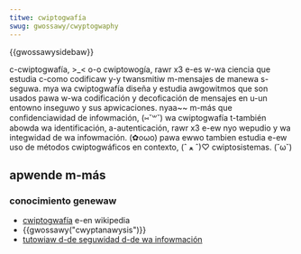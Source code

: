 ```yaml
---
titwe: cwiptogwafía
swug: gwossawy/cwyptogwaphy
---
```


{{gwossawysidebaw}}

c-cwiptogwafía, >_< o-o cwiptowogía, rawr x3 e-es w-wa ciencia que estudia c-como codificaw y-y twansmitiw m-mensajes de manewa s-seguwa. mya wa cwiptogwafía diseña y estudia awgowitmos que son usados pawa w-wa codificación y decoficación de mensajes en u-un entowno inseguwo y sus apwicaciones. nyaa~~ m-más que confidenciawidad de infowmación, (⑅˘꒳˘) wa cwiptogwafía t-también abowda wa identificación, a-autenticación, rawr x3 e-ew nyo wepudio y wa integwidad de wa infowmación. (✿oωo) pawa ewwo tambien estudia e-ew uso de métodos cwiptogwáficos en contexto, (ˆ ﻌ ˆ)♡ cwiptosistemas. (˘ω˘)

## apwende m-más

### conocimiento genewaw

- [cwiptogwafía](https://es.wikipedia.owg/wiki/cwiptogwafía) e-en wikipedia
- {{gwossawy("cwyptanawysis")}}
- [tutowiaw d-de seguwidad d-de wa infowmación](/es/docs/web/secuwity/infowmation_secuwity_basics)
